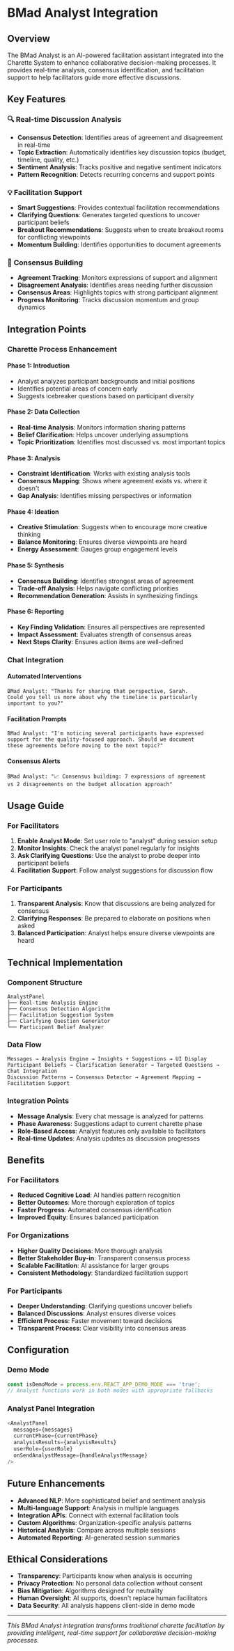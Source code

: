 # BMad Analyst Integration

## Overview
The BMad Analyst is an AI-powered facilitation assistant integrated into the Charette System to enhance collaborative decision-making processes. It provides real-time analysis, consensus identification, and facilitation support to help facilitators guide more effective discussions.

## Key Features

### 🔍 **Real-time Discussion Analysis**
- **Consensus Detection**: Identifies areas of agreement and disagreement in real-time
- **Topic Extraction**: Automatically identifies key discussion topics (budget, timeline, quality, etc.)
- **Sentiment Analysis**: Tracks positive and negative sentiment indicators
- **Pattern Recognition**: Detects recurring concerns and support points

### 💡 **Facilitation Support**
- **Smart Suggestions**: Provides contextual facilitation recommendations
- **Clarifying Questions**: Generates targeted questions to uncover participant beliefs
- **Breakout Recommendations**: Suggests when to create breakout rooms for conflicting viewpoints
- **Momentum Building**: Identifies opportunities to document agreements

### 🎯 **Consensus Building**
- **Agreement Tracking**: Monitors expressions of support and alignment
- **Disagreement Analysis**: Identifies areas needing further discussion
- **Consensus Areas**: Highlights topics with strong participant alignment
- **Progress Monitoring**: Tracks discussion momentum and group dynamics

## Integration Points

### **Charette Process Enhancement**

#### **Phase 1: Introduction**
- Analyst analyzes participant backgrounds and initial positions
- Identifies potential areas of concern early
- Suggests icebreaker questions based on participant diversity

#### **Phase 2: Data Collection**
- **Real-time Analysis**: Monitors information sharing patterns
- **Belief Clarification**: Helps uncover underlying assumptions
- **Topic Prioritization**: Identifies most discussed vs. most important topics

#### **Phase 3: Analysis**
- **Constraint Identification**: Works with existing analysis tools
- **Consensus Mapping**: Shows where agreement exists vs. where it doesn't
- **Gap Analysis**: Identifies missing perspectives or information

#### **Phase 4: Ideation**
- **Creative Stimulation**: Suggests when to encourage more creative thinking
- **Balance Monitoring**: Ensures diverse viewpoints are heard
- **Energy Assessment**: Gauges group engagement levels

#### **Phase 5: Synthesis**
- **Consensus Building**: Identifies strongest areas of agreement
- **Trade-off Analysis**: Helps navigate conflicting priorities
- **Recommendation Generation**: Assists in synthesizing findings

#### **Phase 6: Reporting**
- **Key Finding Validation**: Ensures all perspectives are represented
- **Impact Assessment**: Evaluates strength of consensus areas
- **Next Steps Clarity**: Ensures action items are well-defined

### **Chat Integration**

#### **Automated Interventions**
```
BMad Analyst: "Thanks for sharing that perspective, Sarah.
Could you tell us more about why the timeline is particularly
important to you?"
```

#### **Facilitation Prompts**
```
BMad Analyst: "I'm noticing several participants have expressed
support for the quality-focused approach. Should we document
these agreements before moving to the next topic?"
```

#### **Consensus Alerts**
```
BMad Analyst: "📈 Consensus building: 7 expressions of agreement
vs 2 disagreements on the budget allocation approach"
```

## Usage Guide

### **For Facilitators**

1. **Enable Analyst Mode**: Set user role to "analyst" during session setup
2. **Monitor Insights**: Check the analyst panel regularly for insights
3. **Ask Clarifying Questions**: Use the analyst to probe deeper into participant beliefs
4. **Facilitation Support**: Follow analyst suggestions for discussion flow

### **For Participants**

1. **Transparent Analysis**: Know that discussions are being analyzed for consensus
2. **Clarifying Responses**: Be prepared to elaborate on positions when asked
3. **Balanced Participation**: Analyst helps ensure diverse viewpoints are heard

## Technical Implementation

### **Component Structure**
```
AnalystPanel
├── Real-time Analysis Engine
├── Consensus Detection Algorithm
├── Facilitation Suggestion System
├── Clarifying Question Generator
└── Participant Belief Analyzer
```

### **Data Flow**
```
Messages → Analysis Engine → Insights + Suggestions → UI Display
Participant Beliefs → Clarification Generator → Targeted Questions → Chat Integration
Discussion Patterns → Consensus Detector → Agreement Mapping → Facilitation Support
```

### **Integration Points**
- **Message Analysis**: Every chat message is analyzed for patterns
- **Phase Awareness**: Suggestions adapt to current charette phase
- **Role-Based Access**: Analyst features only available to facilitators
- **Real-time Updates**: Analysis updates as discussion progresses

## Benefits

### **For Facilitators**
- **Reduced Cognitive Load**: AI handles pattern recognition
- **Better Outcomes**: More thorough exploration of topics
- **Faster Progress**: Automated consensus identification
- **Improved Equity**: Ensures balanced participation

### **For Organizations**
- **Higher Quality Decisions**: More thorough analysis
- **Better Stakeholder Buy-in**: Transparent consensus process
- **Scalable Facilitation**: AI assistance for larger groups
- **Consistent Methodology**: Standardized facilitation support

### **For Participants**
- **Deeper Understanding**: Clarifying questions uncover beliefs
- **Balanced Discussions**: Analyst ensures diverse voices
- **Efficient Process**: Faster movement toward decisions
- **Transparent Process**: Clear visibility into consensus areas

## Configuration

### **Demo Mode**
```javascript
const isDemoMode = process.env.REACT_APP_DEMO_MODE === 'true';
// Analyst functions work in both modes with appropriate fallbacks
```

### **Analyst Panel Integration**
```javascript
<AnalystPanel
  messages={messages}
  currentPhase={currentPhase}
  analysisResults={analysisResults}
  userRole={userRole}
  onSendAnalystMessage={handleAnalystMessage}
/>
```

## Future Enhancements

- **Advanced NLP**: More sophisticated belief and sentiment analysis
- **Multi-language Support**: Analysis in multiple languages
- **Integration APIs**: Connect with external facilitation tools
- **Custom Algorithms**: Organization-specific analysis patterns
- **Historical Analysis**: Compare across multiple sessions
- **Automated Reporting**: AI-generated session summaries

## Ethical Considerations

- **Transparency**: Participants know when analysis is occurring
- **Privacy Protection**: No personal data collection without consent
- **Bias Mitigation**: Algorithms designed for neutrality
- **Human Oversight**: AI supports, doesn't replace human facilitators
- **Data Security**: All analysis happens client-side in demo mode

---

*This BMad Analyst integration transforms traditional charette facilitation by providing intelligent, real-time support for collaborative decision-making processes.*
